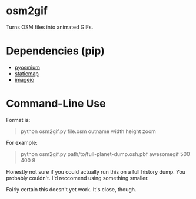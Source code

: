 # osm2gif
Turns OSM files into animated GIFs.

# Dependencies (pip)

* [pyosmium](https://github.com/osmcode/pyosmium)
* [staticmap](https://github.com/komoot/staticmap)
* [imageio](https://imageio.github.io)

# Command-Line Use

Format is:

> python osm2gif.py file.osm outname width height zoom

For example:

> python osm2gif.py path/to/full-planet-dump.osh.pbf awesomegif 500 400 8

Honestly not sure if you could actually run this on a full history dump.  You probably couldn't.  I'd reccomend using something smaller.

Fairly certain this doesn't yet work.  It's close, though.
